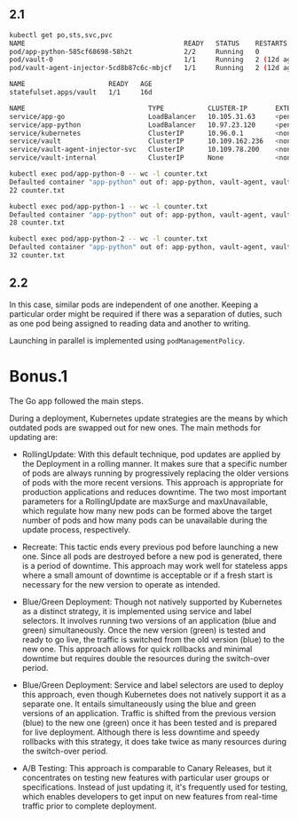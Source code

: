 ## 2.1

```bash
kubectl get po,sts,svc,pvc
NAME                                        READY   STATUS    RESTARTS      AGE
pod/app-python-585cf68698-58h2t             2/2     Running   0             15s
pod/vault-0                                 1/1     Running   2 (12d ago)   16d
pod/vault-agent-injector-5cd8b87c6c-mbjcf   1/1     Running   2 (12d ago)   16d

NAME                     READY   AGE
statefulset.apps/vault   1/1     16d

NAME                               TYPE           CLUSTER-IP       EXTERNAL-IP   PORT(S)             AGE
service/app-go                     LoadBalancer   10.105.31.63     <pending>     8080:31821/TCP      23d
service/app-python                 LoadBalancer   10.97.23.120     <pending>     80:32075/TCP        16d
service/kubernetes                 ClusterIP      10.96.0.1        <none>        443/TCP             30d
service/vault                      ClusterIP      10.109.162.236   <none>        8200/TCP,8201/TCP   16d
service/vault-agent-injector-svc   ClusterIP      10.109.78.200    <none>        443/TCP             16d
service/vault-internal             ClusterIP      None             <none>        8200/TCP,8201/TCP   16d
```

```bash
kubectl exec pod/app-python-0 -- wc -l counter.txt
Defaulted container "app-python" out of: app-python, vault-agent, vault-agent-init (init)
22 counter.txt
```

```bash
kubectl exec pod/app-python-1 -- wc -l counter.txt
Defaulted container "app-python" out of: app-python, vault-agent, vault-agent-init (init)
28 counter.txt
```

```bash
kubectl exec pod/app-python-2 -- wc -l counter.txt
Defaulted container "app-python" out of: app-python, vault-agent, vault-agent-init (init)
32 counter.txt
```

## 2.2

In this case, similar pods are independent of one another. Keeping a particular order might be required if there was a separation of duties, such as one pod being assigned to reading data and another to writing.

Launching in parallel is implemented using `podManagementPolicy`.

# Bonus.1

The Go app followed the main steps.

During a deployment, Kubernetes update strategies are the means by which outdated pods are swapped out for new ones. The main methods for updating are:

- RollingUpdate: With this default technique, pod updates are applied by the Deployment in a rolling manner. It makes sure that a specific number of pods are always running by progressively replacing the older versions of pods with the more recent versions. This approach is appropriate for production applications and reduces downtime. The two most important parameters for a RollingUpdate are maxSurge and maxUnavailable, which regulate how many new pods can be formed above the target number of pods and how many pods can be unavailable during the update process, respectively.

- Recreate: This tactic ends every previous pod before launching a new one. Since all pods are destroyed before a new pod is generated, there is a period of downtime. This approach may work well for stateless apps where a small amount of downtime is acceptable or if a fresh start is necessary for the new version to operate as intended.

- Blue/Green Deployment: Though not natively supported by Kubernetes as a distinct strategy, it is implemented using service and label selectors. It involves running two versions of an application (blue and green) simultaneously. Once the new version (green) is tested and ready to go live, the traffic is switched from the old version (blue) to the new one. This approach allows for quick rollbacks and minimal downtime but requires double the resources during the switch-over period.

- Blue/Green Deployment: Service and label selectors are used to deploy this approach, even though Kubernetes does not natively support it as a separate one. It entails simultaneously using the blue and green versions of an application. Traffic is shifted from the previous version (blue) to the new one (green) once it has been tested and is prepared for live deployment. Although there is less downtime and speedy rollbacks with this strategy, it does take twice as many resources during the switch-over period.

- A/B Testing: This approach is comparable to Canary Releases, but it concentrates on testing new features with particular user groups or specifications. Instead of just updating it, it's frequently used for testing, which enables developers to get input on new features from real-time traffic prior to complete deployment.